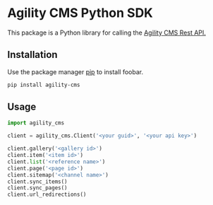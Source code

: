 # Agility CMS Python SDK

This package is a Python library for calling the [Agility CMS Rest API.](https://api-dev.aglty.io/swagger/index.html)

## Installation

Use the package manager [pip](https://pip.pypa.io/en/stable/) to install foobar.

```bash
pip install agility-cms
```

## Usage

```python
import agility_cms

client = agility_cms.Client('<your guid>', '<your api key>')

client.gallery('<gallery id>')
client.item('<item id>')
client.list('<reference name>')
client.page('<page id>')
client.sitemap('<channel name>')
client.sync_items()
client.sync_pages()
client.url_redirections()
```
